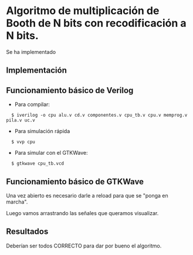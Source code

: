 # Algoritmo de multiplicación de Booth de N bits con recodificación a N bits.
Se ha implementado 

## Implementación



## Funcionamiento básico de Verilog

- Para compilar:
```terminal
  $ iverilog -o cpu alu.v cd.v componentes.v cpu_tb.v cpu.v memprog.v pila.v uc.v
```

- Para simulación rápida
```terminal
  $ vvp cpu
```

- Para simular con el GTKWave:
```terminal
  $ gtkwave cpu_tb.vcd
```


## Funcionamiento básico de GTKWave
Una vez abierto es necesario darle a reload para que se "ponga en marcha".

Luego vamos arrastrando las señales que queramos visualizar.

## Resultados
Deberían ser todos CORRECTO para dar por bueno el algoritmo.
